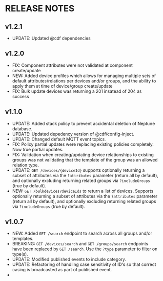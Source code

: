 # RELEASE NOTES

## v1.2.1

- UPDATE:  Updated @cdf dependencies

## v1.2.0

- FIX:  Component attributes were not validated at component create/update
- NEW:  Added device profiles which allows for managing multiple sets of default attributes/relations per devices and/or groups, and the ability to apply them at time of device/group create/update
- FIX:  Bulk update devices was returning a 201 insatead of 204 as success

## v1.1.0

- UPDATE:  Added stack policy to prevent accidental deletion of Neptune database.
- UPDATE:  Updated depedency version of @cdf/config-inject.
- UPDATE:  Changed default MQTT event topics.
- FIX:  Policy partial updates were replacing existing policies completely.  Now true partial updates.
- FIX:  Validation when creating/updating device relationships to existing groups was not validating that the template of the group was an allowed relation type.
- UPDATE:  `GET /devices/{deviceId}` supports optionally returning a subset of attributes via the `?attributes` parameter (return all by default), and optionally excluding returning related groups via `?includeGroups` (true by default).
- NEW:  `GET /bulkdevices?deviceIds` to return a list of devices. Supports optionally returning a subset of attributes via the `?attributes` parameter (return all by default), and optionally excluding returning related groups via `?includeGroups` (true by default).

## v1.0.7

- NEW:  Added `GET /search` endpoint to search across all groups and/or templates.
- BREAKING:  `GET /devices/search` and `GET /groups/search` endpoints have been replaced by `GET /search`.  Use the `?type` parameter to filter on type(s).
- UPDATE:  Modified published events to include category.
- UPDATE:  Refactoring of handling case sensitivity of ID's so that correct casing is broadcasted as part of published event.
- 